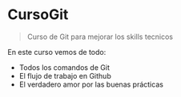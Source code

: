 # CursoGit

> Curso de Git para mejorar los skills tecnicos

En este curso vemos de todo:
* Todos los comandos de Git
* El flujo de trabajo en Github
* El verdadero amor por las buenas prácticas